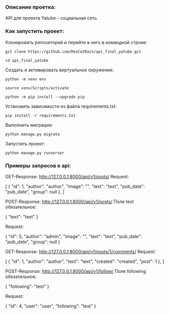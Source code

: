 ### Описание проетка:

API для проекта Yatube - социальная сеть

### Как запустить проект:

Клонировать репозиторий и перейти в него в командной строке:

```
git clone https://github.com/DevCatRain/api_final_yatube.git
```

```
cd api_final_yatube
```

Cоздать и активировать виртуальное окружение:

```
python -m venv env
```

```
source venv/Scripts/activate
```

```
python -m pip install --upgrade pip
```

Установить зависимости из файла requirements.txt:

```
pip install -r requirements.txt
```

Выполнить миграции:

```
python manage.py migrate
```

Запустить проект:

```
python manage.py runserver
```

### Примеры запросов к api:

GET-Response: http://127.0.0.1:8000/api/v1/posts/
Request:

[
    {
        "id": 1,
        "author": "author",
        "image": "",
        "text": "text",
        "pub_date": "pub_date",
        "group": null
    },
]


POST-Response: http://127.0.0.1:8000/api/v1/posts/
Поле text обязательное:

{
    "text": "text"
}

Request:

{
    "id": 5,
    "author": "admin",
    "image": "",
    "text": "text",
    "pub_date": "pub_date",
    "group": null
}


GET-Response: http://127.0.0.1:8000/api/v1/posts/1/comments/
Request:

[
    {
        "id": 1,
        "author": "author",
        "text": "text",
        "created": "created",
        "post": 1
    },
]


POST-Response: http://127.0.0.1:8000/api/v1/follow/
Поле following обязательное:

{
    "following": "test"
}

Request:

{
    "id": 4,
    "user": "user",
    "following": "test"
}

